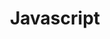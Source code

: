 ---
title: "Javascript"
description: "JavaScript is a text-based programming language used both on the client-side and server-side that allows you to make web pages interactive"
slug: "javascript"
image: "js.jpg"
---